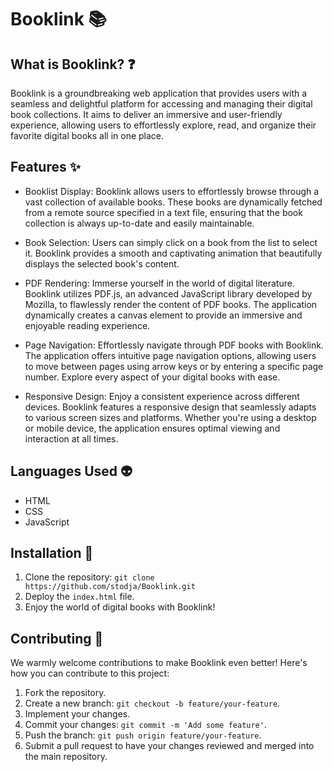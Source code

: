 # Booklink 📚

## What is Booklink? ❓

Booklink is a groundbreaking web application that provides users with a seamless and delightful platform for accessing and managing their digital book collections. It aims to deliver an immersive and user-friendly experience, allowing users to effortlessly explore, read, and organize their favorite digital books all in one place.

## Features ✨

- Booklist Display: Booklink allows users to effortlessly browse through a vast collection of available books. These books are dynamically fetched from a remote source specified in a text file, ensuring that the book collection is always up-to-date and easily maintainable.

- Book Selection: Users can simply click on a book from the list to select it. Booklink provides a smooth and captivating animation that beautifully displays the selected book's content.

- PDF Rendering: Immerse yourself in the world of digital literature. Booklink utilizes PDF.js, an advanced JavaScript library developed by Mozilla, to flawlessly render the content of PDF books. The application dynamically creates a canvas element to provide an immersive and enjoyable reading experience.

- Page Navigation: Effortlessly navigate through PDF books with Booklink. The application offers intuitive page navigation options, allowing users to move between pages using arrow keys or by entering a specific page number. Explore every aspect of your digital books with ease.

- Responsive Design: Enjoy a consistent experience across different devices. Booklink features a responsive design that seamlessly adapts to various screen sizes and platforms. Whether you're using a desktop or mobile device, the application ensures optimal viewing and interaction at all times.

## Languages Used 👽

- HTML
- CSS
- JavaScript

## Installation 🔧

1. Clone the repository: `git clone https://github.com/stodja/Booklink.git`
2. Deploy the `index.html` file.
3. Enjoy the world of digital books with Booklink!

## Contributing 🤗

We warmly welcome contributions to make Booklink even better! Here's how you can contribute to this project:

1. Fork the repository.
2. Create a new branch: `git checkout -b feature/your-feature`.
3. Implement your changes.
4. Commit your changes: `git commit -m 'Add some feature'`.
5. Push the branch: `git push origin feature/your-feature`.
6. Submit a pull request to have your changes reviewed and merged into the main repository.
